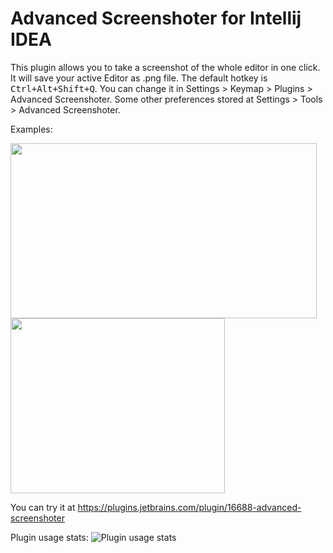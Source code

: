 # Advanced Screenshoter for Intellij IDEA
This plugin allows you to take a screenshot of the whole editor in one click. It will save your active Editor as .png file.
The default hotkey is <kbd>Ctrl+Alt+Shift+Q</kbd>. You can change it in Settings > Keymap > Plugins > Advanced Screenshoter.
Some other preferences stored at Settings > Tools > Advanced Screenshoter.

Examples:

<img src="https://user-images.githubusercontent.com/37335292/116439774-96788000-a858-11eb-8ccb-d85bdac6a916.png" width="490" height="280"> <img src="https://user-images.githubusercontent.com/37335292/116439780-98424380-a858-11eb-9844-45ddb3c903ff.png" width="343" height="280">

You can try it at https://plugins.jetbrains.com/plugin/16688-advanced-screenshoter

Plugin usage stats:
![Plugin usage stats](https://user-images.githubusercontent.com/37335292/192161962-7267e8cc-05ef-4666-b153-2eaca0a73cee.png)
